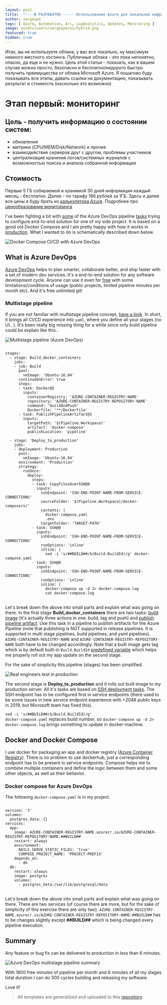 ```yaml
---
layout: post
title:  "----В РАЗРАБОТКЕ-------Использование Azure для локальной инфраструктуры"
author: sergeype
tags: [ Azure, Automation, Arc, LogAnalytics, Updates, Monitoring ]
image: assets/users/sergeyperus/hybrid.png
featured: true
hidden: true
---
```


Итак, вы не используете облака, у вас все локально, ну максимум немного местного хостинга. 
Публичные облака - это пока непонятно, опасно, да еще и не нужно. Цель этой статьи - показать, как в вашем случае можно просто, безопасно и бесплатно/недорого быстро получить преимущества от облака Microsoft Azure. Я пошагово буду показывать все этапы, давать ссылки на документацию, показывать результат и стоимость (насколько это возможно)

# Этап первый: мониторинг


## Цель - получить информацию о состоянии систем:
  - обновления
  - метрики (CPU/MEM/Disk/Network) и прочие
  - взаимодействие серверов друг с другом, проблемы участников
  - централизация хранения логов/системных журналов с возможностью поиска и анализа собранной информации

## Стоимость

Первые 5 ГБ собираемой и хранимой 30 дней информации каждый месяц - бесплатно. Далее - по тарифу 186 рублей за 1ГБ. Здесь и далее все цены я буду брать из [калькулятора Azure](https://azure.microsoft.com/en-us/pricing/calculator/). Подробнее про [ценообразование мониторинга ](https://docs.microsoft.com/ru-ru/azure/azure-monitor/platform/usage-estimated-costs)





















I've been fighting a bit with [some](https://docs.microsoft.com/en-us/azure/devops/pipelines/tasks/build/docker-compose?view=azure-devops) of the Azure DevOps pipeline [tasks](https://docs.microsoft.com/en-us/azure/devops/pipelines/tasks/build/docker?view=azure-devops) trying to configure end-to-end solution for one of my side project. It is based on a good old Docker Compose and I am pretty happy with how it works in [production](https://docs.docker.com/compose/production/). What I wanted to do is schematically described down below.

![Docker Compose CI/CD with Azure DevOps](/assets/users/erudinsky/azure-devops/docker-compose-cicd-with-azure-devops-microsoft.png)

## What is Azure DevOps

[Azure DevOps](https://azure.microsoft.com/en-us/services/devops/) helps to plan smarter, collaborate better, and ship faster with a set of modern dev services. It's a end-to-end solution for any software development cycle. Anyone can use it even for [free](https://azure.microsoft.com/en-us/pricing/details/devops/azure-devops-services/) with some limitations/conditions of usage (public projects, limited pipeline minutes per month etc). And it's free unlimited git!

### Multistage pipeline

If you are not familiar with multistage pipeline concept, [have a look](https://docs.microsoft.com/en-us/learn/modules/create-multi-stage-pipeline/). In short, it brings all CI/CD experience into `yaml`, where you define all your stages (no UI.. ). It's been really big missing thing for a while since only build pipeline could be explain like this.. 

![Multistage pipeline (Azure DevOps)](/assets/users/erudinsky/azure-devops/multistage-pipeline-yaml.png)

<pre class="language-yaml" data-language="yaml">
<code>
stages:
  - stage: Build_docker_containers
    jobs:
    - job: Build
      pool:
        vmImage: 'Ubuntu-16.04'
      continueOnError: true
      steps:
      - task: Docker@2
        inputs:
          containerRegistry: 'AZURE-CONTAINER-REGISTRY-NAME'
          repository: 'AZURE-CONTAINER-REGISTRY-REPOSITORY-NAME'
          command: 'buildAndPush'
          Dockerfile: '**/Dockerfile'
      - task: PublishPipelineArtifact@1
        inputs:
          targetPath: '$(Pipeline.Workspace)'
          artifact: 'docker-compose'
          publishLocation: 'pipeline'
  
  - stage: 'Deploy_to_production'
    jobs:
    - deployment: Production
      pool:
        vmImage: 'Ubuntu-16.04'
      environment: 'Production'
      strategy:
        runOnce:
          deploy:
            steps:
            - task: CopyFilesOverSSH@0
              inputs:
                sshEndpoint: 'SSH-END-POINT-NAME-FROM-SERVICE-CONNECTIONS'
                sourceFolder: '$(Pipeline.Workspace)/docker-compose/s/'
                contents: |
                  docker-compose.yaml
                  .env
                targetFolder: 'TARGET-PATH'
            - task: SSH@0
              inputs:
                sshEndpoint: 'SSH-END-POINT-NAME-FROM-SERVICE-CONNECTIONS'
                runOptions: 'inline'
                inline: |
                  sed -i 's/##BUILD##/$(Build.BuildId)/g' docker-compose.yaml
            - task: SSH@0
              inputs:
                sshEndpoint: 'SSH-END-POINT-NAME-FROM-SERVICE-CONNECTIONS'
                runOptions: 'inline'
                inline: |
                  docker-compose up -d 2> docker-compose.log
                  cat docker-compose.log
</code>
</pre>

Let's break down the above into small parts and explain what was going on there. In the first stage **Build_docker_containers** there are two tasks: [build image](https://docs.microsoft.com/en-us/azure/devops/pipelines/ecosystems/containers/build-image?view=azure-devops#create-pipeline-with-build-step) (it's actually three actions in one: build, tag and push) and [publish pipeline artifact](https://docs.microsoft.com/en-us/azure/devops/pipelines/tasks/utility/publish-pipeline-artifact?view=azure-devops). Use this task in a pipeline to publish artifacts for the Azure Pipeline (note that publishing is NOT supported in release pipelines. It is supported in multi stage pipelines, build pipelines, and yaml pipelines). <code class="language-yaml">AZURE-CONTAINER-REGISTRY-NAME</code> and <code class="language-yaml">AZURE-CONTAINER-REGISTRY-REPOSITORY-NAME</code> both have to be changed accordingly. Note that a built image gets tag which is by default built-in <code class="language-yaml">Build.BuildId</code> [predefined variable](https://docs.microsoft.com/en-us/azure/devops/pipelines/tasks/utility/publish-pipeline-artifact?view=azure-devops) which helps me properly roll out my app update on the second stage.

For the sake of simplicity this pipeline (stages) has been simplified.

![Real engineers test in production](/assets/users/erudinsky/azure-devops/real-engineers-test-on-production.jpg)

The second stage is **Deploy_to_production** and it rolls out built image to my production server. All it's tasks are based on [SSH deployment tasks](https://docs.microsoft.com/en-us/azure/devops/pipelines/tasks/deploy/ssh?view=azure-devops). The SSH endpoint has to be configured first in service endpoints (there used to be some issues in new service endpoint experience with >2048 public keys in 2019, but Microsoft team has fixed this).

<code class="language-bash">sed -i 's/##BUILD##/$(Build.BuildId)/g' docker-compose.yaml</code> replaces build number, so <code class="language-bash">docker-compose up -d 2> docker-compose.log</code> brings something to update in docker-machine.

## Docker and Docker Compose

I use docker for packaging an app and docker registry ([Azure Container Registry](https://azure.microsoft.com/en-us/services/container-registry/)). There is no problem to use dockerhub, just a corresponding endpoint has to be present in service endpoints. Compose helps me to combine multiple containers and define the logic between them and some other objects, as well as their behavior.

### Docker compose for Azure DevOps

The following <code class="language-yaml">docker-compose.yaml</code> is in my project. 

<pre class="language-yaml">
<code>
version: '3'
volumes:
  postgres_data: {}
services:
  app:
    image: AZURE-CONTAINER-REGISTRY-NAME.azurecr.io/AZURE-CONTAINER-REGISTRY-REPOSITORY-NAME:##BUILD##
    restart: always
    environment: 
      RAILS_SERVE_STATIC_FILES: 'true'
      COMPOSE_PROJECT_NAME: 'PROJECT-PREFIX'
    depends_on:
      - db
  db:
    restart: always
    image: postgres
    volumes:
      - postgres_data:/var/lib/postgresql/data
</code>
</pre>

Let's break down the above into small parts and explain what was going on there. There are two services (of course there are more, but for the sake of simplicity of this exercise there are only two). <code class="language-yaml">AZURE-CONTAINER-REGISTRY-NAME.azurecr.io/AZURE-CONTAINER-REGISTRY-REPOSITORY-NAME:##BUILD##</code> has to be changes slightly except **##BUILD##** which is being changed every pipeline execution.

## Summary

Any feature or bug fix can be delivered to production in less than 6 minutes.

![Azure DevOps multistage pipeline summary](/assets/users/erudinsky/azure-devops/multistage-pipeline-overview.png)

With 1800 free minutes of pipeline per month and 6 minutes of all my stages total duration I can do 300 cycles building and releasing my software. 

Love it!

> All templates are generalized and uploaded to this [<i class="github icon"></i> repository](https://github.com/erudinsky/azure-pipelines).